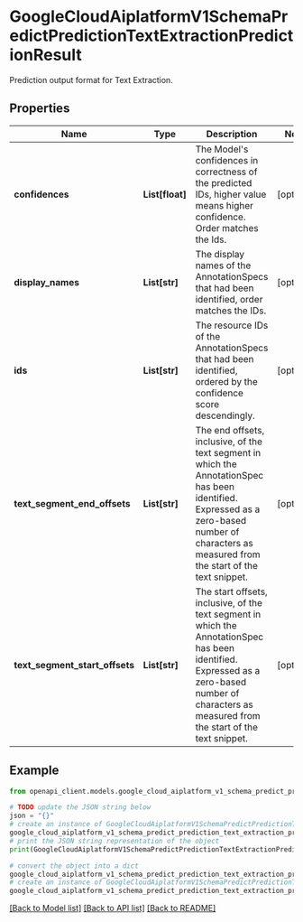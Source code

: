 # GoogleCloudAiplatformV1SchemaPredictPredictionTextExtractionPredictionResult

Prediction output format for Text Extraction.

## Properties

Name | Type | Description | Notes
------------ | ------------- | ------------- | -------------
**confidences** | **List[float]** | The Model&#39;s confidences in correctness of the predicted IDs, higher value means higher confidence. Order matches the Ids. | [optional] 
**display_names** | **List[str]** | The display names of the AnnotationSpecs that had been identified, order matches the IDs. | [optional] 
**ids** | **List[str]** | The resource IDs of the AnnotationSpecs that had been identified, ordered by the confidence score descendingly. | [optional] 
**text_segment_end_offsets** | **List[str]** | The end offsets, inclusive, of the text segment in which the AnnotationSpec has been identified. Expressed as a zero-based number of characters as measured from the start of the text snippet. | [optional] 
**text_segment_start_offsets** | **List[str]** | The start offsets, inclusive, of the text segment in which the AnnotationSpec has been identified. Expressed as a zero-based number of characters as measured from the start of the text snippet. | [optional] 

## Example

```python
from openapi_client.models.google_cloud_aiplatform_v1_schema_predict_prediction_text_extraction_prediction_result import GoogleCloudAiplatformV1SchemaPredictPredictionTextExtractionPredictionResult

# TODO update the JSON string below
json = "{}"
# create an instance of GoogleCloudAiplatformV1SchemaPredictPredictionTextExtractionPredictionResult from a JSON string
google_cloud_aiplatform_v1_schema_predict_prediction_text_extraction_prediction_result_instance = GoogleCloudAiplatformV1SchemaPredictPredictionTextExtractionPredictionResult.from_json(json)
# print the JSON string representation of the object
print(GoogleCloudAiplatformV1SchemaPredictPredictionTextExtractionPredictionResult.to_json())

# convert the object into a dict
google_cloud_aiplatform_v1_schema_predict_prediction_text_extraction_prediction_result_dict = google_cloud_aiplatform_v1_schema_predict_prediction_text_extraction_prediction_result_instance.to_dict()
# create an instance of GoogleCloudAiplatformV1SchemaPredictPredictionTextExtractionPredictionResult from a dict
google_cloud_aiplatform_v1_schema_predict_prediction_text_extraction_prediction_result_from_dict = GoogleCloudAiplatformV1SchemaPredictPredictionTextExtractionPredictionResult.from_dict(google_cloud_aiplatform_v1_schema_predict_prediction_text_extraction_prediction_result_dict)
```
[[Back to Model list]](../README.md#documentation-for-models) [[Back to API list]](../README.md#documentation-for-api-endpoints) [[Back to README]](../README.md)


